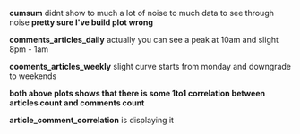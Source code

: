 **cumsum**
didnt show to much a lot of noise to much data to see through noise **pretty sure I've build plot wrong**


**comments_articles_daily** actually you can see a peak at 10am and slight 8pm - 1am

**cooments_articles_weekly** slight curve starts from monday and downgrade to weekends

**both above plots shows that there is some 1to1 correlation between articles count and comments count**

**article_comment_correlation** is displaying it